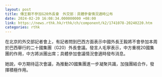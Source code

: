 ```yaml
---
layout: post
title: 傳王毅不參加G20外長會　外交部：具體參會情況適時公布
date: 2024-02-20 16:08:34.000000000 +08:00
link: https://news.rthk.hk/rthk/ch/component/k2/1741078-20240220.htm
categories: rthk
---
```


在北京的外交部記者會上，有記者問到巴西方面表示中國外長王毅將不會參加本周於巴西舉行的二十國集團（G20）外長會議。發言人毛寧表示，中方重視20國集團的作用，中方將派團出席；具體參加會議情況會適時發布消息。

她說，中方期待這次會議，為推動20國集團進一步凝聚共識，加強團結合作，發揮積極作用。
